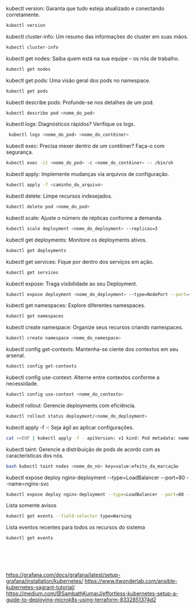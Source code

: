kubectl version: Garanta que tudo esteja atualizado e conectando corretamente.
```bash
kubectl version
```
kubectl cluster-info: Um resumo das informações do cluster em suas mãos.
```bash
kubectl cluster-info
```
kubectl get nodes: Saiba quem está na sua equipe – os nós de trabalho.
```bash
kubectl get nodes
```
kubectl get pods: Uma visão geral dos pods no namespace.
```bash
kubectl get pods
```
kubectl describe pods: Profunde-se nos detalhes de um pod.
```bash
kubectl describe pod <nome_do_pod>
```
kubectl logs: Diagnósticos rápidos? Verifique os logs.
```bash
 kubectl logs <nome_do_pod> <nome_do_contêiner>
```
kubectl exec: Precisa mexer dentro de um contêiner? Faça-o com segurança.
```bash
kubectl exec -it <nome_do_pod> -c <nome_do_contêiner> -- /bin/sh
```
kubectl apply: Implemente mudanças via arquivos de configuração.
```bash
kubectl apply -f <caminho_do_arquivo>
```
kubectl delete: Limpe recursos indesejados.
```bash
kubectl delete pod <nome_do_pod>
```
kubectl scale: Ajuste o número de réplicas conforme a demanda.
```bash
kubectl scale deployment <nome_do_deployment> --replicas=3
```
kubectl get deployments: Monitore os deployments ativos.
```bash
kubectl get deployments
```
kubectl get services: Fique por dentro dos serviços em ação.
```bash
kubectl get services
```
kubectl expose: Traga visibilidade ao seu Deployment.
```bash
kubectl expose deployment <nome_do_deployment> --type=NodePort --port=<numero_da_porta>
```
kubectl get namespaces: Explore diferentes namespaces.
```bash
kubectl get namespaces
```
kubectl create namespace: Organize seus recursos criando namespaces.
```bash
kubectl create namespace <nome_do_namespace>
```
kubectl config get-contexts: Mantenha-se ciente dos contextos em seu arsenal.
```bash
kubectl config get-contexts
```
kubectl config use-context: Alterne entre contextos conforme a necessidade. 
```bash
kubectl config use-context <nome_do_contexto>
```
kubectl rollout: Gerencie deployments com eficiência.
```bash
kubectl rollout status deployment/<nome_do_deployment>
```
kubectl apply -f -: Seja ágil ao aplicar configurações.
```bash
cat <<EOF | kubectl apply -f - apiVersion: v1 kind: Pod metadata: name: my-pod spec: containers: - name: my-container image: nginx EOF
```
kubectl taint: Gerencie a distribuição de pods de acordo com as características dos nós.
```bash
bash kubectl taint nodes <nome_do_nó> key=value:efeito_da_marcação
```
kubectl expose deploy nginx-deployment --type=LoadBalancer --port=80 --name=nginx-svc
```bash
kubectl expose deploy nginx-deployment --type=LoadBalancer --port=80 --name=nginx-svc
```
Lista somente avisos
```bash
kubectl get events --field-selector type=Warning
```
Lista eventos recentes para todos os recursos do sistema
```bash
kubectl get events
```

```bash

```

```bash

```

```bash

```

```bash

```

```bash

```

https://grafana.com/docs/grafana/latest/setup-grafana/installation/kubernetes/
https://www.itwonderlab.com/ansible-kubernetes-vagrant-tutorial/
https://medium.com/@SambathKumarJ/effortless-kubernetes-setup-a-guide-to-deploying-microk8s-using-terraform-8332851374d2
